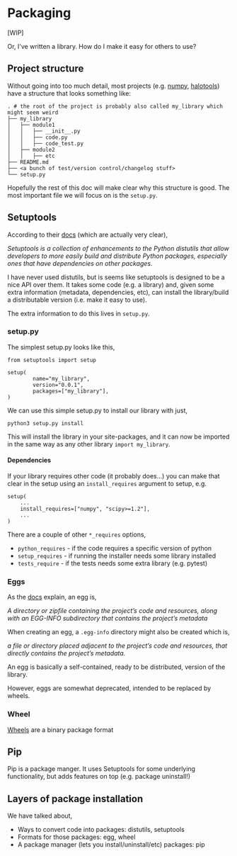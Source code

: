 # Packaging

[WIP]

Or, I've written a library. How do I make it easy for others to use?

## Project structure

Without going into too much detail, most projects (e.g. [numpy](https://github.com/numpy/numpy), [halotools](https://github.com/astropy/halotools)) have a structure that looks something like:

```
. # the root of the project is probably also called my_library which might seem weird
├── my_library
│   ├── module1
│   │   ├── __init__.py
│   │   ├── code.py
│   │   ├── code_test.py
│   ├── module2
│   │   ├── etc
├── README.md
├── <a bunch of test/version control/changelog stuff>
└── setup.py
```

Hopefully the rest of this doc will make clear why this structure is good. The most important file we will focus on is the `setup.py`.

## Setuptools

According to their [docs](https://setuptools.readthedocs.io/en/latest/setuptools.html) (which are actually very clear),

*Setuptools is a collection of enhancements to the Python distutils that allow developers to more easily build and distribute Python packages, especially ones that have dependencies on other packages.*

I have never used distutils, but is seems like setuptools is designed to be a nice API over them. It takes some code (e.g. a library) and, given some extra information (metadata, dependencies, etc), can install the library/build a distributable version (i.e. make it easy to use).

The extra information to do this lives in `setup.py`.

### setup.py

The simplest setup.py looks like this,

```
from setuptools import setup

setup(
        name="my_library",
        version="0.0.1",
        packages=["my_library"],
)
```

We can use this simple setup.py to install our library with just,

```
python3 setup.py install
```

This will install the library in your site-packages, and it can now be imported in the same way as any other library `import my_library`.


#### Dependencies

If your library requires other code (it probably does...) you can make that clear in the setup using an `install_requires` argument to setup, e.g.

```
setup(
    ...
    install_requires=["numpy", "scipy>=1.2"],
    ...
)
```

There are a couple of other `*_requires` options,
* `python_requires` - if the code requires a specific version of python
* `setup_requires` - if running the installer needs some library installed
* `tests_require` - if the tests needs some extra library (e.g. pytest)


### Eggs

As the [docs](https://setuptools.readthedocs.io/en/latest/formats.html) explain, an egg is,

*A directory or zipfile containing the project’s code and resources, along with an EGG-INFO subdirectory that contains the project’s metadata*

When creating an egg, a `.egg-info` directory might also be created which is,

*a file or directory placed adjacent to the project’s code and resources, that directly contains the project’s metadata.*

An egg is basically a self-contained, ready to be distributed, version of the library.

However, eggs are somewhat deprecated, intended to be replaced by wheels.

### Wheel

[Wheels](https://www.python.org/dev/peps/pep-0427/) are a binary package format

## Pip

Pip is a package manger. It uses Setuptools for some underlying functionality, but adds features on top (e.g. package uninstall!)


## Layers of package installation

We have talked about,
* Ways to convert code into packages: distutils, setuptools
* Formats for those packages: egg, wheel
* A package manager (lets you install/uninstall/etc) packages: pip
